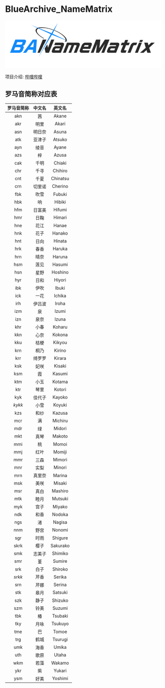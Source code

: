 # BlueArchive_NameMatrix

![Image text](Background.png)

项目介绍: [哔哩哔哩](https://www.bilibili.com/opus/1039322565993037829)

## 罗马音简称对应表

| 罗马音简称 | 中文名 | 英文名 |
|:---:|:---:|:---:|
|akn|茜|Akane|
|akr|明里|Akari|
|asn|明日奈|Asuna|
|atk|亚津子|Atsuko|
|ayn|绫音|Ayane|
|azs|梓|Azusa|
|cak|千明|Chiaki|
|chr|千寻|Chihiro|
|cnt|千夏|Chinatsu|
|crn|切里诺|Cherino|
|fbk|吹雪|Fubuki|
|hbk|响|Hibiki|
|hfm|日富美|Hifumi|
|hmr|日鞠|Himari|
|hne|花江|Hanae|
|hnk|花子|Hanako|
|hnt|日向|Hinata|
|hrk|春香|Haruka|
|hrn|晴奈|Haruna|
|hsm|莲见|Hasumi|
|hsn|星野|Hoshino|
|hyr|日和|Hiyori|
|ibk|伊吹|Ibuki|
|ick|一花|Ichika|
|irh|伊吕波|Iroha|
|izm|泉|Izumi|
|izn|泉奈|Izuna|
|khr|小春|Koharu|
|kkn|心奈|Kokona|
|kku|桔梗|Kikyou|
|krn|桐乃|Kirino|
|krr|绮罗罗|Kirara|
|ksk|妃咲|Kisaki|
|ksm|霞|Kasumi|
|ktm|小玉|Kotama|
|ktr|琴里|Kotori|
|kyk|佳代子|Kayoko|
|*kykk*|小雪|Koyuki|
|kzs|和纱|Kazusa|
|mcr|满|Michiru|
|mdr|绿|Midori|
|mkt|真琴|Makoto|
|mmi|桃|Momoi|
|mmj|红叶|Momiji|
|mmr|三森|Mimori|
|mnr|实梨|Minori|
|mrn|真里奈|Marina|
|msk|美咲|Misaki|
|msr|真白|Mashiro|
|mtk|睦月|Mutsuki|
|myk|宫子|Miyako|
|ndk|和香|Nodoka|
|ngs|渚|Nagisa|
|nnm|野宫|Nonomi|
|sgr|时雨|Shigure|
|skrk|樱子|Sakurako|
|smk|志美子|Shimiko|
|smr|堇|Sumire|
|srk|白子|Shiroko|
|*srkk*|芹香|Serika|
|srn|芹娜|Serina|
|stk|皋月|Satsuki|
|szk|静子|Shizuko|
|szm|铃美|Suzumi|
|tbk|椿|Tsubaki|
|tky|月咏|Tsukuyo|
|tme|巴|Tomoe|
|trg|鹤城|Tsurugi|
|umk|海香|Umika|
|uth|歌原|Utaha|
|wkm|若藻|Wakamo|
|ykr|紫|Yukari|
|ysm|好美|Yoshimi|
